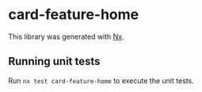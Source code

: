 # card-feature-home

This library was generated with [Nx](https://nx.dev).

## Running unit tests

Run `nx test card-feature-home` to execute the unit tests.
